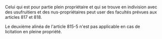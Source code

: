   
Celui qui est pour partie plein propriétaire et qui se trouve en indivision avec des usufruitiers et des nus-propriétaires peut user des facultés prévues aux articles 817 et 818.   

  
Le deuxième alinéa de l'article 815-5 n'est pas applicable en cas de licitation en pleine propriété.  
